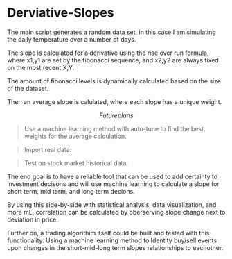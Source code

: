 # Derviative-Slopes

The main script generates a random data set, in this case I am simulating the daily temperature over a number of days.

The slope is calculated for a derivative using the rise over run formula, where x1,y1 are set by the fibonacci sequence, and x2,y2 are always fixed on the most recent X,Y. 

The amount of fibonacci levels is dynamically calculated based on the size of the dataset.

Then an average slope is calulated, where each slope has a unique weight. 

$$ Future plans $$

> Use a machine learning method with auto-tune to find the best weights for the average calculation.

> Import real data. 

> Test on stock market historical data.

The end goal is to have a reliable tool that can be used to add certainty to investment decisons and will use machine learning to calculate a slope for short term, mid term, and long term decions.

By using this side-by-side with statistical analysis, data visualization, and more mL, correlation can be calculated by oberserving slope change next to deviation in price. 

Further on, a trading algorithim itself could be built and tested with this functionality. Using a machine learning method to Identity buy/sell events upon changes in the short-mid-long term slopes relationships to eachother. 

